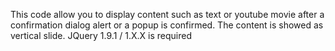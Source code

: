 This code allow you to display content such as text or youtube movie after a confirmation dialog alert or a popup is confirmed.
The content is showed as vertical slide.
JQuery 1.9.1 / 1.X.X is required
